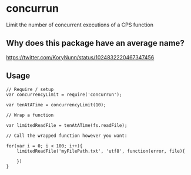 # concurrun

Limit the number of concurrent executions of a CPS function

## Why does this package have an average name?

https://twitter.com/KoryNunn/status/1024832220467347456

## Usage

```
// Require / setup
var concurrencyLimit = require('concurrun');

var tenAtATime = concurrencyLimit(10);

// Wrap a function

var limitedReadFile = tenAtATime(fs.readFile);

// Call the wrapped function however you want:

for(var i = 0; i < 100; i++){
    limitedReadFile('myFilePath.txt', 'utf8', function(error, file){

    })
}

```